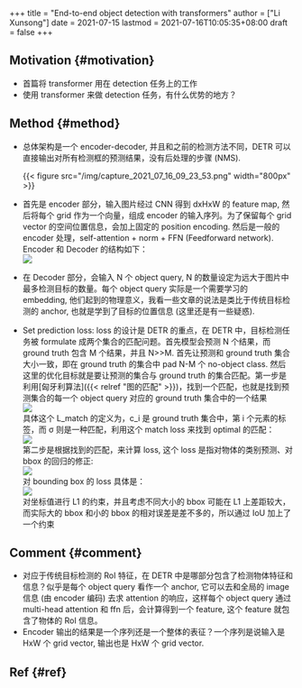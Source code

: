 +++
title = "End-to-end object detection with transformers"
author = ["Li Xunsong"]
date = 2021-07-15
lastmod = 2021-07-16T10:05:35+08:00
draft = false
+++

## Motivation {#motivation}

-   首篇将 transformer 用在 detection 任务上的工作
-   使用 transformer 来做 detection 任务，有什么优势的地方？


## Method {#method}

-   总体架构是一个 encoder-decoder, 并且和之前的检测方法不同，DETR 可以直接输出对所有检测框的预测结果，没有后处理的步骤 (NMS).  
    
    {{< figure src="/img/capture_2021_07_16_09_23_53.png" width="800px" >}}
-   首先是 encoder 部分，输入图片经过 CNN 得到 dxHxW 的 feature map, 然后将每个 grid 作为一个向量，组成 encoder 的输入序列。为了保留每个 grid vector 的空间位置信息，会加上固定的 position encoding. 然后是一般的 encoder 处理，self-attention + norm + FFN (Feedforward network). Encoder 和 Decoder 的结构如下：  
    ![](/img/capture_2021_07_16_09_38_23.png)
-   在 Decoder 部分，会输入 N 个 object query, N 的数量设定为远大于图片中最多检测目标的数量。每个 object query 实际是一个需要学习的 embedding, 他们起到的物理意义，我看一些文章的说法是类比于传统目标检测的 anchor, 也就是学到了目标的位置信息 (这里还是有一些疑惑).
-   Set prediction loss: loss 的设计是 DETR 的重点，在 DETR 中，目标检测任务被 formulate 成两个集合的匹配问题。首先模型会预测 N 个结果，而 ground truth 包含 M 个结果，并且 N>>M. 首先让预测和 ground truth 集合大小一致，即在 ground truth 的集合中 pad N-M 个 no-object class. 然后这里的优化目标就是要让预测的集合与 ground truth 的集合匹配。第一步是利用[匈牙利算法]({{< relref "图的匹配" >}})，找到一个匹配，也就是找到预测集合的每一个 object query 对应的 ground truth 集合中的一个结果  
    ![](/img/capture_2021_07_16_09_51_07.png)  
    具体这个 L\_match 的定义为，c\_i 是 ground truth 集合中，第 i 个元素的标签，而 &sigma; 则是一种匹配，利用这个 match loss 来找到 optimal 的匹配：  
    ![](/img/capture_2021_07_16_09_57_56.png)  
    第二步是根据找到的匹配，来计算 loss, 这个 loss 是指对物体的类别预测、对 bbox 的回归的修正:  
    ![](/img/capture_2021_07_16_10_01_50.png)  
    对 bounding box 的 loss 具体是：  
    ![](/img/capture_2021_07_16_10_02_25.png)  
    对坐标值进行 L1 的约束，并且考虑不同大小的 bbox 可能在 L1 上差距较大，而实际大的 bbox 和小的 bbox 的相对误差是差不多的，所以通过 IoU 加上了一个约束


## Comment {#comment}

-   对应于传统目标检测的 RoI 特征，在 DETR 中是哪部分包含了检测物体特征和信息？似乎是每个 object query 看作一个 anchor, 它可以去和全局的 image 信息 (由 encoder 编码) 去求 attention 的响应，这样每个 object query 通过 multi-head attention 和 ffn 后，会计算得到一个 feature, 这个 feature 就包含了物体的 RoI 信息。
-   Encoder 输出的结果是一个序列还是一个整体的表征？一个序列是说输入是 HxW 个 grid vector, 输出也是 HxW 个 grid vector.


## Ref {#ref}
